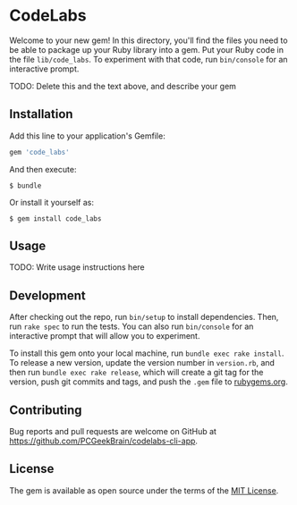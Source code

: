 # CodeLabs

Welcome to your new gem! In this directory, you'll find the files you need to be able to package up your Ruby library into a gem. Put your Ruby code in the file `lib/code_labs`. To experiment with that code, run `bin/console` for an interactive prompt.

TODO: Delete this and the text above, and describe your gem

## Installation

Add this line to your application's Gemfile:

```ruby
gem 'code_labs'
```

And then execute:

    $ bundle

Or install it yourself as:

    $ gem install code_labs

## Usage

TODO: Write usage instructions here

## Development

After checking out the repo, run `bin/setup` to install dependencies. Then, run `rake spec` to run the tests. You can also run `bin/console` for an interactive prompt that will allow you to experiment.

To install this gem onto your local machine, run `bundle exec rake install`. To release a new version, update the version number in `version.rb`, and then run `bundle exec rake release`, which will create a git tag for the version, push git commits and tags, and push the `.gem` file to [rubygems.org](https://rubygems.org).

## Contributing

Bug reports and pull requests are welcome on GitHub at https://github.com/PCGeekBrain/codelabs-cli-app.

## License

The gem is available as open source under the terms of the [MIT License](http://opensource.org/licenses/MIT).
